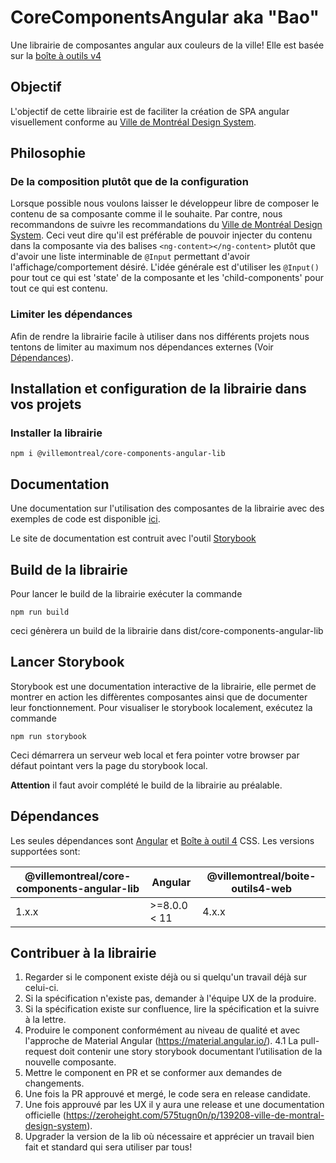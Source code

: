 # CoreComponentsAngular aka "Bao"

Une librairie de composantes angular aux couleurs de la ville! Elle est basée sur la [boîte à outils v4](https://services.montreal.ca/boite-outils4/)

## Objectif
L'objectif de cette librairie est de faciliter la création de SPA angular visuellement conforme au [Ville de Montréal Design System](https://zeroheight.com/575tugn0n/p/139208-ville-de-montral-design-system).

## Philosophie
### De la composition plutôt que de la configuration
Lorsque possible nous voulons laisser le développeur libre de composer le contenu de sa composante comme il le souhaite. 
Par contre, nous recommandons de suivre les recommandations du [Ville de Montréal Design System](https://zeroheight.com/575tugn0n/p/139208-ville-de-montral-design-system). 
Ceci veut dire qu'il est préférable de pouvoir injecter du contenu dans la composante via des balises `<ng-content></ng-content>` plutôt que d'avoir une liste interminable de `@Input` permettant d'avoir l'affichage/comportement désiré.
L'idée générale est d'utiliser les `@Input()` pour tout ce qui est 'state' de la composante et les 'child-components' pour tout ce qui est contenu.

### Limiter les dépendances
Afin de rendre la librairie facile à utiliser dans nos différents projets nous tentons de limiter au maximum nos dépendances externes (Voir [Dépendances](#dependances)).

## Installation et configuration de la librairie dans vos projets
### Installer la librairie
`npm i @villemontreal/core-components-angular-lib`

## Documentation
Une documentation sur l'utilisation des composantes de la librairie avec des exemples de code est disponible [ici](https://services.interne.montreal.ca/bao-storybook).

Le site de documentation est contruit avec l'outil [Storybook](https://storybook.js.org/)

## Build de la librairie
Pour lancer le build de la librairie exécuter la commande 

`npm run build` 

ceci génèrera un build de la librairie dans dist/core-components-angular-lib

## Lancer Storybook
Storybook est une documentation interactive de la librairie, elle permet de montrer en action les diffèrentes composantes ainsi que de documenter leur fonctionnement. Pour visualiser le storybook localement, exécutez la commande 

`npm run storybook`

Ceci démarrera un serveur web local et fera pointer votre browser par défaut pointant vers la page du storybook local.

**Attention** il faut avoir complété le build de la librairie au préalable.

## Dépendances

Les seules dépendances sont [Angular](https://angular.io) et [Boîte à outil 4](https://services.montreal.ca/boite-outils4/) CSS.
Les versions supportées sont:

| @villemontreal/core-components-angular-lib | Angular | @villemontreal/boite-outils4-web |
|-|-|-|
| 1.x.x | >=8.0.0 < 11 | 4.x.x |

## Contribuer à la librairie

1. Regarder si le component existe déjà ou si quelqu'un travail déjà sur celui-ci.
2. Si la spécification n'existe pas, demander à l'équipe UX de la produire.
3. Si la spécification existe sur confluence, lire la spécification et la suivre à la lettre.
4. Produire le component conformément au niveau de qualité et avec l'approche de Material Angular (https://material.angular.io/).
4.1 La pull-request doit contenir une story storybook documentant l’utilisation de la nouvelle composante.
5. Mettre le component en PR et se conformer aux demandes de changements.
6. Une fois la PR approuvé et mergé, le code sera en release candidate.
7. Une fois approuvé par les UX il y aura une release et une documentation officielle (https://zeroheight.com/575tugn0n/p/139208-ville-de-montral-design-system).
8. Upgrader la version de la lib où nécessaire et apprécier un travail bien fait et standard qui sera utiliser par tous!
